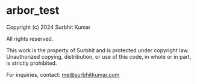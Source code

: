 # arbor_test

  Copyright (c) 2024 Surbhit Kumar
  
  All rights reserved.
 
  This work is the property of Surbhit and is protected under copyright law.
  Unauthorized copying, distribution, or use of this code, in whole or in part, is strictly prohibited.
 
  For inquiries, contact: me@surbhitkumar.com
